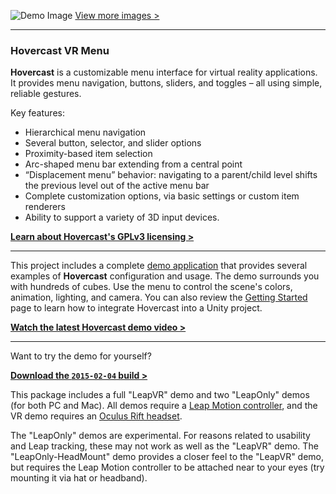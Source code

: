 ![Demo Image](http://www.aestheticinteractive.com/clients/hovercast/HovercastDemo-2015-01-24a.jpg)
[View more images >](https://github.com/aestheticinteractive/Hovercast-VR-Menu/wiki/Demo-Screenshots)

---

### Hovercast VR Menu

**Hovercast** is a customizable menu interface for virtual reality applications. It provides menu navigation, buttons, sliders, and toggles – all using simple, reliable gestures.

Key features:

-	Hierarchical menu navigation
-	Several button, selector, and slider options
-	Proximity-based item selection
-	Arc-shaped menu bar extending from a central point
-	“Displacement menu” behavior: navigating to a parent/child level shifts the previous level out of the active menu bar
-	Complete customization options, via basic settings or custom item renderers
-	Ability to support a variety of 3D input devices.

**[Learn about Hovercast's GPLv3  licensing >](https://github.com/aestheticinteractive/Hovercast-VR-Menu/wiki/Hovercast-Licensing)**

---
This project includes a complete [demo application](https://github.com/aestheticinteractive/Hovercast-VR-Menu/tree/master/Unity/Assets/Hovercast/Demo) that provides several examples of **Hovercast** configuration and usage. The demo surrounds you with hundreds of cubes. Use the menu to control the scene's colors, animation, lighting, and camera. You can also review the [Getting Started](https://github.com/aestheticinteractive/Hovercast-VR-Menu/wiki/Getting-Started) page to learn how to integrate Hovercast into a Unity project.

**[Watch the latest Hovercast demo video >](https://www.youtube.com/watch?v=Phn3Ix-YxPA)**

---
Want to try the demo for yourself?

**[Download the `2015-02-04` build >](http://www.aestheticinteractive.com/clients/hovercast/HovercastDemo-2015-02-04.zip)**

This package includes a full "LeapVR" demo and two "LeapOnly" demos (for both PC and Mac). All demos require a [Leap Motion controller](https://www.leapmotion.com/product/vr), and the VR demo requires an [Oculus Rift headset](https://www.oculus.com/). 

The "LeapOnly" demos are experimental. For reasons related to usability and Leap tracking, these may not work as well as the "LeapVR" demo. The "LeapOnly-HeadMount" demo provides a closer feel to the "LeapVR" demo, but requires the Leap Motion controller to be attached near to your eyes (try mounting it via hat or headband).
